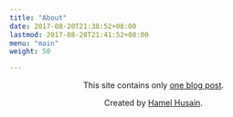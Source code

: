 ```yaml
---
title: "About"
date: 2017-08-20T21:38:52+08:00
lastmod: 2017-08-28T21:41:52+08:00
menu: "main"
weight: 50

---
```



<p align="center">This site contains only <a href="/py">one blog post</a>.  

<p align="center">Created by <a href="https://hamel.dev">Hamel Husain</a>.</p>


